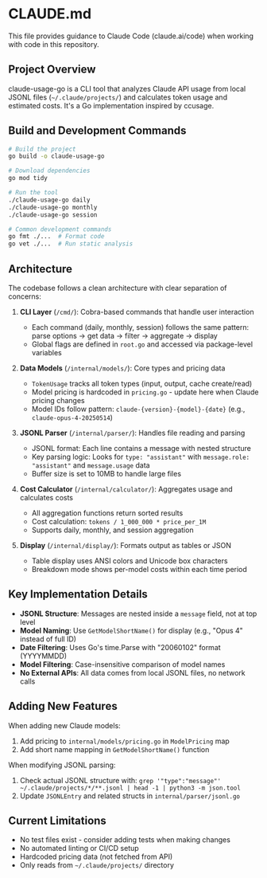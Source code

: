 # CLAUDE.md

This file provides guidance to Claude Code (claude.ai/code) when working with code in this repository.

## Project Overview

claude-usage-go is a CLI tool that analyzes Claude API usage from local JSONL files (`~/.claude/projects/`) and calculates token usage and estimated costs. It's a Go implementation inspired by ccusage.

## Build and Development Commands

```bash
# Build the project
go build -o claude-usage-go

# Download dependencies
go mod tidy

# Run the tool
./claude-usage-go daily
./claude-usage-go monthly
./claude-usage-go session

# Common development commands
go fmt ./...  # Format code
go vet ./...  # Run static analysis
```

## Architecture

The codebase follows a clean architecture with clear separation of concerns:

1. **CLI Layer** (`/cmd/`): Cobra-based commands that handle user interaction
   - Each command (daily, monthly, session) follows the same pattern: parse options → get data → filter → aggregate → display
   - Global flags are defined in `root.go` and accessed via package-level variables

2. **Data Models** (`/internal/models/`): Core types and pricing data
   - `TokenUsage` tracks all token types (input, output, cache create/read)
   - Model pricing is hardcoded in `pricing.go` - update here when Claude pricing changes
   - Model IDs follow pattern: `claude-{version}-{model}-{date}` (e.g., `claude-opus-4-20250514`)

3. **JSONL Parser** (`/internal/parser/`): Handles file reading and parsing
   - JSONL format: Each line contains a message with nested structure
   - Key parsing logic: Looks for `type: "assistant"` with `message.role: "assistant"` and `message.usage` data
   - Buffer size is set to 10MB to handle large files

4. **Cost Calculator** (`/internal/calculator/`): Aggregates usage and calculates costs
   - All aggregation functions return sorted results
   - Cost calculation: `tokens / 1_000_000 * price_per_1M`
   - Supports daily, monthly, and session aggregation

5. **Display** (`/internal/display/`): Formats output as tables or JSON
   - Table display uses ANSI colors and Unicode box characters
   - Breakdown mode shows per-model costs within each time period

## Key Implementation Details

- **JSONL Structure**: Messages are nested inside a `message` field, not at top level
- **Model Naming**: Use `GetModelShortName()` for display (e.g., "Opus 4" instead of full ID)
- **Date Filtering**: Uses Go's time.Parse with "20060102" format (YYYYMMDD)
- **Model Filtering**: Case-insensitive comparison of model names
- **No External APIs**: All data comes from local JSONL files, no network calls

## Adding New Features

When adding new Claude models:
1. Add pricing to `internal/models/pricing.go` in `ModelPricing` map
2. Add short name mapping in `GetModelShortName()` function

When modifying JSONL parsing:
1. Check actual JSONL structure with: `grep '"type":"message"' ~/.claude/projects/*/**.jsonl | head -1 | python3 -m json.tool`
2. Update `JSONLEntry` and related structs in `internal/parser/jsonl.go`

## Current Limitations

- No test files exist - consider adding tests when making changes
- No automated linting or CI/CD setup
- Hardcoded pricing data (not fetched from API)
- Only reads from `~/.claude/projects/` directory